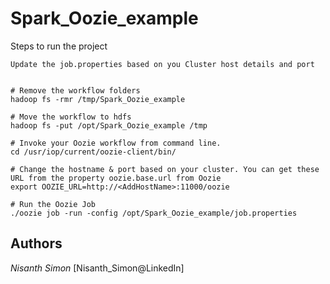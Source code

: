 # Spark_Oozie_example


Steps to run the project

	Update the job.properties based on you Cluster host details and port


	# Remove the workflow folders
	hadoop fs -rmr /tmp/Spark_Oozie_example

	# Move the workflow to hdfs
	hadoop fs -put /opt/Spark_Oozie_example /tmp

	# Invoke your Oozie workflow from command line.
	cd /usr/iop/current/oozie-client/bin/

	# Change the hostname & port based on your cluster. You can get these URL from the property oozie.base.url from Oozie
	export OOZIE_URL=http://<AddHostName>:11000/oozie

	# Run the Oozie Job
	./oozie job -run -config /opt/Spark_Oozie_example/job.properties 

## Authors

*Nisanth Simon* [Nisanth_Simon@LinkedIn]


[Nisanth@LinkedIn]: https://au.linkedin.com/in/nisanth-simon-03b2149
